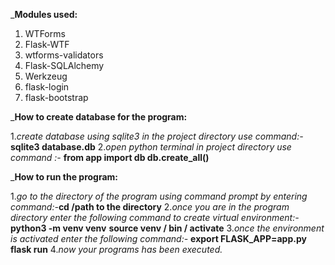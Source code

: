 _**Modules used:**

 1. WTForms              
 2. Flask-WTF              
 3. wtforms-validators              
 4. Flask-SQLAlchemy
 5. Werkzeug
 6. flask-login
 7. flask-bootstrap

_**How to create database for the program:**

 1._create database using sqlite3 in the project directory use command:-_ **sqlite3 database.db**
 2._open python terminal in project directory use command :-_ **from app import db
                                                                db.create_all()**
                                        
_**How to run the program:**
 
 1._go to the directory of the program using command prompt by entering command:-_**cd /path to the directory**
 2._once you are in the program directory enter the following command to create virtual environment:-_**python3 -m venv venv**
                                                                                                     **source venv / bin / activate**
 3._once the environment is activated enter the following command:-_ **export FLASK_APP=app.py**
                                                                     **flask run**
 4._now your programs has been executed._
                                                                    

 


                              
